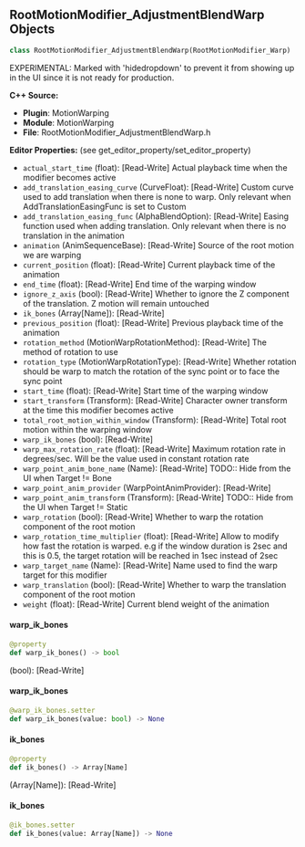## RootMotionModifier_AdjustmentBlendWarp Objects

```python
class RootMotionModifier_AdjustmentBlendWarp(RootMotionModifier_Warp)
```

EXPERIMENTAL: Marked with 'hidedropdown' to prevent it from showing up in the UI since it is not ready for production.

**C++ Source:**

- **Plugin**: MotionWarping
- **Module**: MotionWarping
- **File**: RootMotionModifier_AdjustmentBlendWarp.h

**Editor Properties:** (see get_editor_property/set_editor_property)

- ``actual_start_time`` (float):  [Read-Write] Actual playback time when the modifier becomes active
- ``add_translation_easing_curve`` (CurveFloat):  [Read-Write] Custom curve used to add translation when there is none to warp. Only relevant when AddTranslationEasingFunc is set to Custom
- ``add_translation_easing_func`` (AlphaBlendOption):  [Read-Write] Easing function used when adding translation. Only relevant when there is no translation in the animation
- ``animation`` (AnimSequenceBase):  [Read-Write] Source of the root motion we are warping
- ``current_position`` (float):  [Read-Write] Current playback time of the animation
- ``end_time`` (float):  [Read-Write] End time of the warping window
- ``ignore_z_axis`` (bool):  [Read-Write] Whether to ignore the Z component of the translation. Z motion will remain untouched
- ``ik_bones`` (Array[Name]):  [Read-Write]
- ``previous_position`` (float):  [Read-Write] Previous playback time of the animation
- ``rotation_method`` (MotionWarpRotationMethod):  [Read-Write] The method of rotation to use
- ``rotation_type`` (MotionWarpRotationType):  [Read-Write] Whether rotation should be warp to match the rotation of the sync point or to face the sync point
- ``start_time`` (float):  [Read-Write] Start time of the warping window
- ``start_transform`` (Transform):  [Read-Write] Character owner transform at the time this modifier becomes active
- ``total_root_motion_within_window`` (Transform):  [Read-Write] Total root motion within the warping window
- ``warp_ik_bones`` (bool):  [Read-Write]
- ``warp_max_rotation_rate`` (float):  [Read-Write] Maximum rotation rate in degrees/sec. Will be the value used in constant rotation rate
- ``warp_point_anim_bone_name`` (Name):  [Read-Write]
  TODO:: Hide from the UI when Target != Bone
- ``warp_point_anim_provider`` (WarpPointAnimProvider):  [Read-Write]
- ``warp_point_anim_transform`` (Transform):  [Read-Write]
  TODO:: Hide from the UI when Target != Static
- ``warp_rotation`` (bool):  [Read-Write] Whether to warp the rotation component of the root motion
- ``warp_rotation_time_multiplier`` (float):  [Read-Write] Allow to modify how fast the rotation is warped.
  e.g if the window duration is 2sec and this is 0.5, the target rotation will be reached in 1sec instead of 2sec
- ``warp_target_name`` (Name):  [Read-Write] Name used to find the warp target for this modifier
- ``warp_translation`` (bool):  [Read-Write] Whether to warp the translation component of the root motion
- ``weight`` (float):  [Read-Write] Current blend weight of the animation

<a id="unreal.RootMotionModifier_AdjustmentBlendWarp.warp_ik_bones"></a>

#### warp_ik_bones

```python
@property
def warp_ik_bones() -> bool
```

(bool):  [Read-Write]

<a id="unreal.RootMotionModifier_AdjustmentBlendWarp.warp_ik_bones"></a>

#### warp_ik_bones

```python
@warp_ik_bones.setter
def warp_ik_bones(value: bool) -> None
```

<a id="unreal.RootMotionModifier_AdjustmentBlendWarp.ik_bones"></a>

#### ik_bones

```python
@property
def ik_bones() -> Array[Name]
```

(Array[Name]):  [Read-Write]

<a id="unreal.RootMotionModifier_AdjustmentBlendWarp.ik_bones"></a>

#### ik_bones

```python
@ik_bones.setter
def ik_bones(value: Array[Name]) -> None
```

<a id="unreal.RootMotionModifier_SkewWarp"></a>